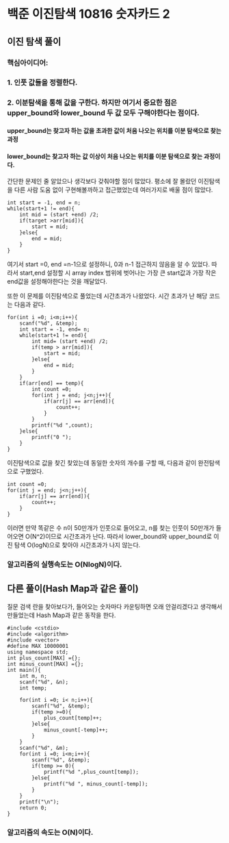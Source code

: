 # 백준 이진탐색 10816 숫자카드 2
## 이진 탐색 풀이

### 핵심아이디어:
### 1. 인풋 값들을 정렬한다.
### 2. 이분탐색을 통해 값을 구한다. 하지만 여기서 중요한 점은 upper_bound와 lower_bound 두 값 모두 구해야한다는 점이다.
#### upper_bound는 찾고자 하는 값을 초과한 값이 처음 나오는 위치를 이분 탐색으로 찾는 과정
#### lower_bound는 찾고자 하는 값 이상이 처음 나오는 위치를 이분 탐색으로 찾는 과정이다.

간단한 문제인 줄 알았으나 생각보다 갖춰야할 점이 많았다. 평소에 잘 몰랐던 이진탐색을 다른 사람 도움 없이 구현해볼까하고 접근했었는데 여러가지로 배울 점이 많았다. 
```
int start = -1, end = n;
while(start+1 != end){
    int mid = (start +end) /2;
    if(target >arr[mid]){
        start = mid;
    }else{
        end = mid;
    }
}
```
여기서 start =0, end =n-1으로 설정하니, 0과 n-1 접근하지 않음을 알 수 있었다. 따라서 start,end 설정할 시 array index 범위에 벗어나는 가장 큰 start값과 가장 작은 end값을 설정해야한다는 것을 깨달았다.

또한 이 문제를 이진탐색으로 풀었는데 시간초과가 나왔었다. 시간 초과가 난 해당 코드는 다음과 같다.
```
for(int i =0; i<m;i++){
    scanf("%d", &temp);
    int start = -1, end= n;
    while(start+1 != end){
        int mid= (start +end) /2;
        if(temp > arr[mid]){
            start = mid;
        }else{
            end = mid;
        }
    }
    if(arr[end] == temp){
        int count =0;
        for(int j = end; j<n;j++){
            if(arr[j] == arr[end]){
                count++;
            }
        }
        printf("%d ",count);
    }else{
        printf("0 ");
    }
}
``` 

이진탐색으로 값을 찾긴 찾았는데 동일한 숫자의 개수를 구할 때, 다음과 같이 완전탐색으로 구했었다.
```
int count =0;
for(int j = end; j<n;j++){
    if(arr[j] == arr[end]){
        count++;
    }
}
```
이러면 만약 똑같은 수 n이 50만개가 인풋으로 들어오고, n를 찾는 인풋이 50만개가 들어오면 O(N^2)이므로 시간초과가 난다.
따라서 lower_bound와 upper_bound로 이진 탐색 O(logN)으로 찾아야 시간초과가 나지 않는다.

### 알고리즘의 실행속도는 O(NlogN)이다.

## 다른 풀이(Hash Map과 같은 풀이)
질문 검색 란을 찾아보다가, 들어오는 숫자마다 카운팅하면 오래 안걸리겠다고 생각해서 만들었는데 Hash Map과 같은 동작을 한다.
```
#include <cstdio>
#include <algorithm>
#include <vector>
#define MAX 10000001
using namespace std;
int plus_count[MAX] ={};
int minus_count[MAX] ={};
int main(){
    int m, n;
    scanf("%d", &n);
    int temp;
    
    for(int i =0; i< n;i++){
        scanf("%d", &temp);
        if(temp >=0){
            plus_count[temp]++;
        }else{
            minus_count[-temp]++;
        }
    }
    scanf("%d", &m);
    for(int i =0; i<m;i++){
        scanf("%d", &temp);
        if(temp >= 0){
            printf("%d ",plus_count[temp]);
        }else{
            printf("%d ", minus_count[-temp]);
        }
    }
    printf("\n");
    return 0;
}
```

### 알고리즘의 속도는 O(N)이다.
